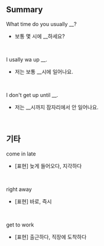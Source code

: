 ## Summary

What time do you usually __?
- 보통 몇 시에 __하세요?

<br>

I usally wa up  __.
- 저는 보통 __시에 일어나요.

<br>

I don't get up until __.
- 저는 __시까지 잠자리에서 안 일어나요.

<br>

## 기타

come in late
- [표현] 늦게 들어오다, 지각하다

<br>

right away
- [표현] 바로, 즉시

<br>

get to work
- [표현] 출근하다, 직장에 도착하다
